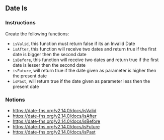 ## Date Is

### Instructions

Create the following functions:
- `isValid`, this function must return false if its an Invalid Date
- `isAfter`, this function will receive two dates and return true if the first date is bigger then the second date
- `isBefore`, this function will receive two dates and return true if the first date is lesser then the second date
- `isFuture`, will return true if the date given as parameter is higher then the present date
- `isPast`, will return true if the date given as parameter less then the present date


### Notions

- https://date-fns.org/v2.14.0/docs/isValid
- https://date-fns.org/v2.14.0/docs/isAfter
- https://date-fns.org/v2.14.0/docs/isBefore
- https://date-fns.org/v2.14.0/docs/isFuture
- https://date-fns.org/v2.14.0/docs/isPast